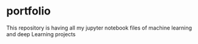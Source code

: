 # portfolio
This repository is having all my jupyter notebook files of machine learning and deep Learning projects

